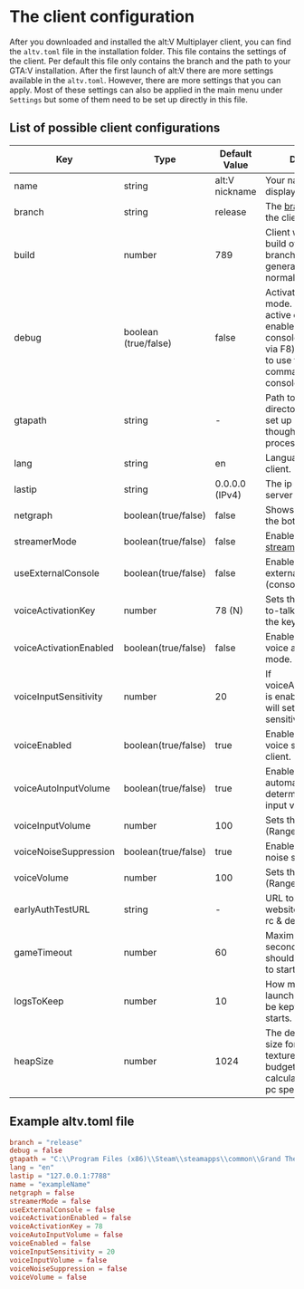 # The client configuration

After you downloaded and installed the alt:V Multiplayer client, you can find the `altv.toml` file in the installation folder. This file contains the settings of the client. Per default this file only contains the branch and the path to your GTA:V installation. After the first launch of alt:V there are more settings available in the `altv.toml`. However, there are more settings that you can apply. Most of these settings can also be applied in the main menu under `Settings` but some of them need to be set up directly in this file.

## List of possible client configurations

| Key                       | Type                  | Default Value        | Description             |
| ---                       | ---                   | ---                  | --- |
|   name                    |   string              |   alt:V nickname     | Your name that is displayed on a server. |
|   branch                  |   string              |   release            | The [branch](~/articles/branches.md) on which the client will work. | 
|   build                   |   number              |   789                | Client will use this build of the declared branch (auto generated by the client normally). |
|   debug                   |   boolean (true/false)|   false              | Activates the debug mode. For example, a active debug mode enables the debug-console (accessible via F8) and allows you to use the `reconnect` command in the console. |
|   gtapath                 |   string              |   -                  | Path to your GTA5 directory. Usually, it is set up automatically thought the installation process. |
|   lang                    |   string              |   en                 | Language of your client. |
|   lastip                  |   string              |   0.0.0.0 (IPv4)     | The ip of the last server you played on.|
|   netgraph                |   boolean(true/false) |   false              | Shows a netgraph on the bottom left. |
|   streamerMode            |   boolean(true/false) |   false              | Enables or disables the [streamer mode](~/articles/streamermode.md). |
|   useExternalConsole      |   boolean(true/false) |   false              | Enables or disables the external console (console popout). |
|   voiceActivationKey      |   number              |   78 (N)             | Sets the key for Push-to-talk. You can get the key code [here](https://keycode.info/). |
|   voiceActivationEnabled  |   boolean(true/false) |   false              | Enables or disables the voice activity input mode. |
|   voiceInputSensitivity   |   number              |   20                 | If voiceActivationEnabled is enabled, this option will set the required sensitivity.  |
|   voiceEnabled            |   boolean(true/false) |   true               | Enables or disables the voice system for the client. |
|   voiceAutoInputVolume    |   boolean(true/false) |   true               | Enables or disables the automatic determination of the input volume. |
|   voiceInputVolume        |   number              |   100                | Sets the input volume (Range: 0 - 200). |
|   voiceNoiseSuppression   |   boolean(true/false) |   true               | Enables or disables the noise suppression. |
|   voiceVolume             |   number              |   100                | Sets the output volume (Range: 0 - 200). |
|   earlyAuthTestURL        |   string              |   -                  | URL to your early auth website. Only usable in rc & dev branch. |
|   gameTimeout             |   number              |   60                 | Maximum time (in seconds) the launcher should wait for GTA V to start. |
|   logsToKeep              |   number              |   10                 | How many client & launcher logs should be kept until rotation starts. |
|   heapSize                |   number              |   1024               | The default memory size for the texture/asset VRAM budget limit (auto calculated from your pc specs)

## Example altv.toml file

```toml
branch = "release"
debug = false
gtapath = "C:\\Program Files (x86)\\Steam\\steamapps\\common\\Grand Theft Auto V"
lang = "en"
lastip = "127.0.0.1:7788"
name = "exampleName"
netgraph = false
streamerMode = false
useExternalConsole = false
voiceActivationEnabled = false
voiceActivationKey = 78
voiceAutoInputVolume = false
voiceEnabled = false
voiceInputSensitivity = 20
voiceInputVolume = false
voiceNoiseSuppression = false
voiceVolume = false
```
